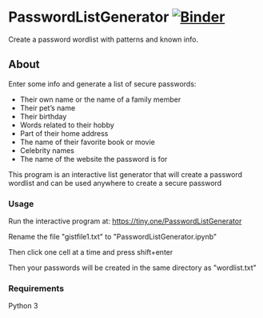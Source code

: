 # PasswordListGenerator [![Binder](https://mybinder.org/badge_logo.svg)](https://mybinder.org/v2/gist/30440r/186f0a96dfd4d55e19388b198c69eade/HEAD)
Create a password wordlist with patterns and known info.

## About

Enter some info and generate a list of secure passwords:

* Their own name or the name of a family member
* Their pet’s name
* Their birthday
* Words related to their hobby
* Part of their home address
* The name of their favorite book or movie
* Celebrity names
* The name of the website the password is for

This program is an interactive list generator that will create a password wordlist and can be used anywhere to create a secure password

### Usage

Run the interactive program at:
<https://tiny.one/PasswordListGenerator>

Rename the file "gistfile1.txt" to "PasswordListGenerator.ipynb"

Then click one cell at a time and press shift+enter

Then your passwords will be created in the same directory as "wordlist.txt"

### Requirements
Python 3
